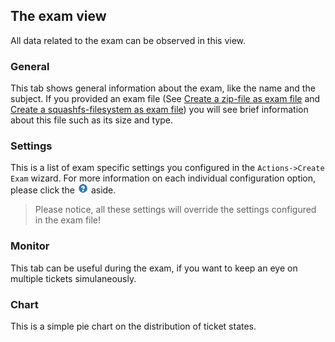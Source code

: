 ## The exam view

All data related to the exam can be observed in this view.

### General

This tab shows general information about the exam, like the name and the subject. If you provided an exam file (See [Create a zip-file as exam file](create-zip-exam-file.md) and [Create a squashfs-filesystem as exam file](create-squashfs-exam-file.md)) you will see brief information about this file such as its size and type.

### Settings

This is a list of exam specific settings you configured in the `Actions->Create Exam` wizard. For more information on each individual configuration option, please click the ![Questionmark](img/questionmark.png) aside.


> Please notice, all these settings will override the settings configured in the exam file!

### Monitor

This tab can be useful during the exam, if you want to keep an eye on multiple tickets simulaneously.

### Chart

This is a simple pie chart on the distribution of ticket states.